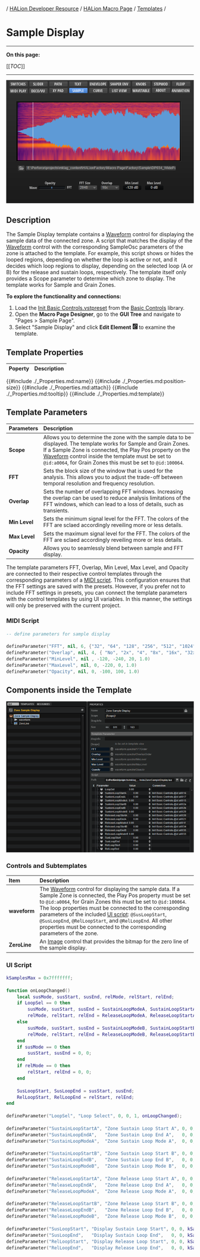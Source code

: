 / [HALion Developer Resource](../../HALion-Developer-Resource.md) / [HALion Macro Page](./HALion-Macro-Page.md) / [Templates](./Templates.md) /

# Sample Display

---

**On this page:**

[[_TOC_]]

---

![Sample](../images/Sample-Page.png)

## Description

The Sample Display template contains a [Waveform](./Waveform.md) control for displaying the sample data of the connected zone. A script that matches the display of the [Waveform](./Waveform.md) control with the corresponding SampleOsc parameters of the zone is attached to the template. For example, this script shows or hides the looped regions, depending on whether the loop is active or not, and it decides which loop regions to display, depending on the selected loop (A or B) for the release and sustain loops, respectively. The template itself only provides a Scope parameter to determine which zone to display. The template works for Sample and Grain Zones.

**To explore the functionality and connections:**

1. Load the [Init Basic Controls.vstpreset](../vstpresets/Init%20Basic%20Controls.vstpreset) from the [Basic Controls](./Exploring-Templates.md#basic-controls) library.
2. Open the **Macro Page Designer**, go to the **GUI Tree** and navigate to "Pages > Sample Page". 
3. Select "Sample Display" and click **Edit Element** ![Edit Element](../images/EditElement.PNG) to examine the template.

## Template Properties

|Poperty|Description|
|:-|:-|
{{#include ./_Properties.md:name}}
{{#include ./_Properties.md:position-size}}
{{#include ./_Properties.md:attach}}
{{#include ./_Properties.md:tooltip}}
{{#include ./_Properties.md:template}}

## Template Parameters

|Parameters|Description|
|:-|:-|
|**Scope**|Allows you to determine the zone with the sample data to be displayed. The template works for Sample and Grain Zones. If a Sample Zone is connected, the Play Pos property on the [Waveform](./Waveform.md) control inside the template must be set to ``@id:a0064``, for Grain Zones this must be set to ``@id:100064``.|
|**FFT**|Sets the block size of the window that is used for the analysis. This allows you to adjust the trade-off between temporal resolution and frequency resolution.|
|**Overlap**|Sets the number of overlapping FFT windows. Increasing the overlap can be used to reduce analysis limitations of the FFT windows, which can lead to a loss of details, such as transients.|
|**Min Level**|Sets the minimum signal level for the FFT. The colors of the FFT are sclaed accordingly reveiling more or less details.|
|**Max Level**|Sets the maximum signal level for the FFT. The colors of the FFT are sclaed accordingly reveiling more or less details.|
|**Opacity**|Allows you to seamlessly blend between sample and FFT display.|

The template parameters FFT, Overlap, Min Level, Max Level, and Opacity are connected to their respective control templates through the corresponding parameters of a [MIDI script](#midi-script). This configuration ensures that the FFT settings are saved with the presets. However, if you prefer not to include FFT settings in presets, you can connect the template parameters with the control templates by using UI variables. In this manner, the settings will only be preserved with the current project.

### MIDI Script

```lua
-- define parameters for sample display

defineParameter("FFT", nil, 6, {"32", "64", "128", "256", "512", "1024", "2048", "4096", "8192", "16384", "32768", "65768"})
defineParameter("Overlap", nil, 4, { "No", "2x", "4", "8x", "16x", "32x", "64x", "128x"})
defineParameter("MinLevel", nil , -120, -240, 20, 1.0)
defineParameter("MaxLevel", nil, 0, -220, 0, 1.0)
defineParameter("Opacity", nil, 0, -100, 100, 1.0)
```

## Components inside the Template

![Sample Display Template](../images/Sample-Display-Template.PNG)

### Controls and Subtemplates

|Item|Description|
|:-|:-|
|**waveform**|The [Waveform](./Waveform.md) control for displaying the sample data. If a Sample Zone is connected, the Play Pos property must be set to ``@id:a0064``, for Grain Zones this must be set to ``@id:100064``. The loop properties must be connected to the corresponding parameters of the included [UI script](#ui-script): ``@SusLoopStart``, ``@SusLoopEnd``, ``@RelLoopStart``, and ``@RelLoopEnd``. All other properties must be connected to the corresponding parameters of the zone.|
|**ZeroLine**|An [Image](./Image.md) control that provides the bitmap for the zero line of the sample display.|

### UI Script

```lua
kSamplesMax = 0x7fffffff;

function onLoopChanged()
	local susMode, susStart, susEnd, relMode, relStart, relEnd;
	if LoopSel == 0 then
		susMode, susStart, susEnd = SustainLoopModeA, SustainLoopStartA, SustainLoopEndA;
		relMode, relStart, relEnd = ReleaseLoopModeA, ReleaseLoopStartA, ReleaseLoopEndA;
	else                                                       
		susMode, susStart, susEnd = SustainLoopModeB, SustainLoopStartB, SustainLoopEndB;
		relMode, relStart, relEnd = ReleaseLoopModeB, ReleaseLoopStartB, ReleaseLoopEndB;
	end
	if susMode == 0 then
		susStart, susEnd = 0, 0;
	end
	if relMode == 0 then
		relStart, relEnd = 0, 0;
	end
	
	SusLoopStart, SusLoopEnd = susStart, susEnd;
	RelLoopStart, RelLoopEnd = relStart, relEnd;
end

defineParameter("LoopSel", "Loop Select", 0, 0, 1, onLoopChanged);

defineParameter("SustainLoopStartA", "Zone Sustain Loop Start A", 0, 0, kSamplesMax, onLoopChanged);
defineParameter("SustainLoopEndA",   "Zone Sustain Loop End A",   0, 0, kSamplesMax, onLoopChanged);
defineParameter("SustainLoopModeA",  "Zone Sustain Loop Mode A",  0, 0, 10, onLoopChanged);

defineParameter("SustainLoopStartB", "Zone Sustain Loop Start B", 0, 0, kSamplesMax, onLoopChanged);
defineParameter("SustainLoopEndB",   "Zone Sustain Loop End B",   0, 0, kSamplesMax, onLoopChanged);
defineParameter("SustainLoopModeB",  "Zone Sustain Loop Mode B",  0, 0, 10, onLoopChanged);

defineParameter("ReleaseLoopStartA", "Zone Release Loop Start A", 0, 0, kSamplesMax, onLoopChanged);
defineParameter("ReleaseLoopEndA",   "Zone Release Loop End A",   0, 0, kSamplesMax, onLoopChanged);
defineParameter("ReleaseLoopModeA",  "Zone Release Loop Mode A",  0, 0, 10, onLoopChanged);

defineParameter("ReleaseLoopStartB", "Zone Release Loop Start B", 0, 0, kSamplesMax, onLoopChanged);
defineParameter("ReleaseLoopEndB",   "Zone Release Loop End B",   0, 0, kSamplesMax, onLoopChanged);
defineParameter("ReleaseLoopModeB",  "Zone Release Loop Mode B",  0, 0, 10, onLoopChanged);

defineParameter("SusLoopStart", "Display Sustain Loop Start", 0, 0, kSamplesMax);
defineParameter("SusLoopEnd",   "Display Sustain Loop End",   0, 0, kSamplesMax);
defineParameter("RelLoopStart", "Display Release Loop Start", 0, 0, kSamplesMax);
defineParameter("RelLoopEnd",   "Display Release Loop End",   0, 0, kSamplesMax);
```
